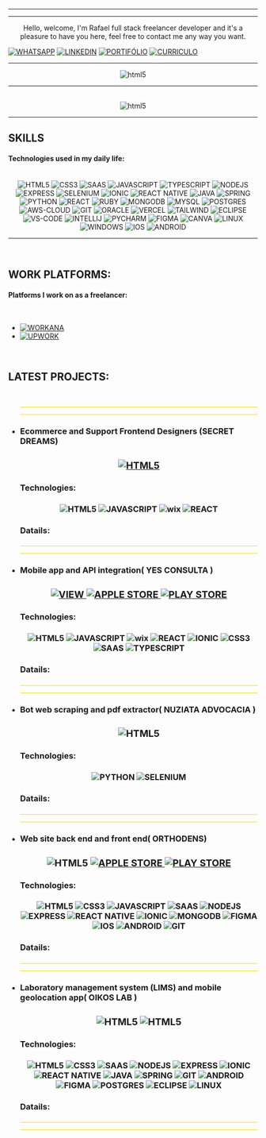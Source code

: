 ------------


------------
  
<p align="center">
    Hello, welcome, I'm Rafael full stack freelancer developer and it's a pleasure to have you here, feel free to contact me any way you want. 
</p>

[![WHATSAPP](https://img.shields.io/badge/WhatsApp-25D366?style=for-the-badge&logo=whatsapp&logoColor=white)](https://api.whatsapp.com/send?phone=5538998501077)
[![LINKEDIN](https://img.shields.io/badge/LinkedIn-0077B5?style=for-the-badge&logo=linkedin&logoColor=white)](https://www.linkedin.com/in/rafaeldeveloperfullstack/)
[![PORTIFÓLIO](https://img.shields.io/badge/website-000000?style=for-the-badge)]()
[![CURRICULO](https://img.shields.io/badge/Curricle-orange?style=for-the-badge&logo=codecademy&logoColor=30337)](https://drive.google.com/file/d/1mNcPkbaEjuJiRttMxBvM9zZgHHIBmdcZ/view?usp=share_link)


------------

<div style="text-align:center">
<img aling="center" alt="html5" src=https://github-readme-stats.vercel.app/api?username=RafaelMarquesFull&show_icons=true&theme=merko>
<br>
</div>

------------

<div style="text-align:center"><br>
<img aling="center" alt="html5" src=https://github-readme-stats.vercel.app/api/top-langs/?username=RafaelMarquesFull&theme=merko>
</div>

------------
##  SKILLS
 <h4><strong>Technologies used in my daily life:</strong></h4> 
<div style="display: inline_block"><br>
    <div style="text-align:center":>
        <img aling="center" alt="HTML5" src="https://img.shields.io/badge/HTML5-E34F26?style=for-the-badge&logo=html5&logoColor=white">
        <img aling="center" alt="CSS3" src="https://img.shields.io/badge/CSS3-1572B6?style=for-the-badge&logo=css3&logoColor=white">
        <img aling="center" alt="SAAS" src="https://img.shields.io/badge/Sass-CC6699?style=for-the-badge&logo=sass&logoColor=white">
        <img aling="center" alt="JAVASCRIPT" src="https://img.shields.io/badge/JavaScript-323330?style=for-the-badge&logo=javascript&logoColor=F7DF1E">
        <img aling="center" alt="TYPESCRIPT" src="https://img.shields.io/badge/TypeScript-007ACC?style=for-the-badge&logo=typescript&logoColor=white">
        <img aling="center" alt="NODEJS" src="https://img.shields.io/badge/Node.js-43853D?style=for-the-badge&logo=node.js&logoColor=white">
        <img aling="center" alt="EXPRESS" src="https://img.shields.io/badge/Express.js-404D59?style=for-the-badge">
        <img aling="center" alt="SELENIUM" src="https://img.shields.io/badge/SELENIUM-32CD32?style=for-the-badge">
        <img aling="center" alt="IONIC" src="https://img.shields.io/badge/Ionic-3880FF?style=for-the-badge&logo=ionic&logoColor=white">
        <img aling="center" alt="REACT NATIVE" SRC="https://img.shields.io/badge/React_Native-20232A?style=for-the-badge&logo=react&logoColor=61DAFB">
        <img aling="center" alt="JAVA" src="https://img.shields.io/badge/Java-ED8B00?style=for-the-badge&logo=openjdk&logoColor=white">
        <img aling="center" alt="SPRING" src="https://img.shields.io/badge/Spring-6DB33F?style=for-the-badge&logo=spring&logoColor=white">
        <img aling="center" alt="PYTHON" src="https://img.shields.io/badge/Python-14354C?style=for-the-badge&logo=python&logoColor=white">
        <img aling="center" alt="REACT" src="https://img.shields.io/badge/React-20232A?style=for-the-badge&logo=react&logoColor=61DAFB">
        <img aling="center" alt="RUBY" src="https://img.shields.io/badge/Ruby_on_Rails-CC0000?style=for-the-badge&logo=ruby-on-rails&logoColor=white">
        <img aling="center" alt="MONGODB" src="https://img.shields.io/badge/MongoDB-4EA94B?style=for-the-badge&logo=mongodb&logoColor=white">
        <img aling="center" alt="MYSQL" src="https://img.shields.io/badge/MySQL-005C84?style=for-the-badge&logo=mysql&logoColor=white">
        <img aling="center" alt="POSTGRES" src="https://img.shields.io/badge/PostgreSQL-316192?style=for-the-badge&logo=postgresql&logoColor=white">
        <img aling="center" alt="AWS-CLOUD" src="https://img.shields.io/badge/Amazon_AWS-FF9900?style=for-the-badge&logo=amazonaws&logoColor=white">
        <img aling="center" alt="GIT" src="https://img.shields.io/badge/GIT-E44C30?style=for-the-badge&logo=git&logoColor=white">
        <img aling="center" alt="ORACLE" src="https://img.shields.io/badge/Oracle-F80000?style=for-the-badge&logo=Oracle&logoColor=white">
        <img aling="center" alt="VERCEL" src="https://img.shields.io/badge/Vercel-000000?style=for-the-badge&logo=vercel&logoColor=white">
        <img aling="center" alt="TAILWIND" src="https://img.shields.io/badge/Tailwind_CSS-38B2AC?style=for-the-badge&logo=tailwind-css&logoColor=white">
        <img aling="center" alt="ECLIPSE" src="https://img.shields.io/badge/Eclipse-2C2255?style=for-the-badge&logo=eclipse&logoColor=white">
        <img aling="center" alt="VS-CODE" src="https://img.shields.io/badge/Visual_Studio_Code-0078D4?style=for-the-badge&logo=visual%20studio%20code&logoColor=white">
        <img aling="center" alt="INTELLIJ" src="https://img.shields.io/badge/IntelliJ_IDEA-000000.svg?style=for-the-badge&logo=intellij-idea&logoColor=white">
        <img aling="center" alt="PYCHARM" src="https://img.shields.io/badge/PyCharm-000000.svg?&style=for-the-badge&logo=PyCharm&logoColor=white">
        <img aling="center" alt="FIGMA" src="https://img.shields.io/badge/Figma-F24E1E?style=for-the-badge&logo=figma&logoColor=white">
        <img aling="center" alt="CANVA" src="https://img.shields.io/badge/Canva-%2300C4CC.svg?&style=for-the-badge&logo=Canva&logoColor=white">
        <img aling="center" alt="LINUX" src="https://img.shields.io/badge/Ubuntu-E95420?style=for-the-badge&logo=ubuntu&logoColor=white">
        <img aling="center" alt="WINDOWS" src="https://img.shields.io/badge/Windows-0078D6?style=for-the-badge&logo=windows&logoColor=white">
        <img aling="center" alt="IOS" src="https://img.shields.io/badge/iOS-000000?style=for-the-badge&logo=ios&logoColor=white">
        <img aling="center" alt="ANDROID" src="https://img.shields.io/badge/Android-3DDC84?style=for-the-badge&logo=android&logoColor=white">
    </div>
</div>

-------
<br>


## WORK PLATFORMS:
<h4><strong>Platforms I work on as a freelancer:</strong></h4>
<br>

- [![WORKANA](https://img.shields.io/badge/WORKANA-120a8f?style=for-the-badge)](https://www.workana.com/freelancer/266095c7f11995f82632c8b71f7ff068)
- [![UPWORK](https://img.shields.io/badge/UpWork-6FDA44?style=for-the-badge&logo=Upwork&logoColor=white)]()

<br>

## LATEST PROJECTS:

<ul>
<br>
    <hr style="background-color: #FFD700">
    <hr style="background-color: #FFD700">
        <li>
            <h3><strong> Ecommerce and Support Frontend Designers (SECRET DREAMS)<h3>
            <div style="text-align:center":>
                <a href="https://www.secretdreams.com.br/" target="_blank">
                    <img aling="center"  alt="HTML5" src="https://img.shields.io/badge/View-32CD32?style=for-the-badge">
                </a>
            </div>
            <h4> Technologies:<h4>
                <div style="text-align:center":>
                    <img aling="center" alt="HTML5" src="https://img.shields.io/badge/HTML5-E34F26?style=for-the-badge&logo=html5&logoColor=white">
                    <img aling="center" alt="JAVASCRIPT" src="https://img.shields.io/badge/JavaScript-323330?style=for-the-badge&logo=javascript&logoColor=F7DF1E">
                    <img aling="center" alt="wix" src="https://img.shields.io/badge/Wix-000?style=for-the-badge&logo=wix&logoColor=whiteE">
                    <img aling="center" alt="REACT" src="https://img.shields.io/badge/React-20232A?style=for-the-badge&logo=react&logoColor=61DAFB">
            </div>
            <h4>Datails:</h4>
            <div style="text-align:center":>
            </div>
        </li>
    <hr style="background-color: #FFD700">
    <hr style="background-color: #FFD700">
        <li>
            <h3><strong>Mobile app and API integration( YES CONSULTA ) <h3>
            <div style="text-align:center":>
                <a href="https://www.yesconsulta.com/" target="_blank"> 
                    <img aling="center" alt="VIEW" src="https://img.shields.io/badge/View-32CD32?style=for-the-badge">
                </a>
                <a href="https://apps.apple.com/br/app/yes-consulta/id6445896177" target="_blank">
                    <img aling="center" alt="APPLE STORE" src="https://img.shields.io/badge/App_Store-0D96F6?style=for-the-badge&logo=app-store&logoColor=white">
                </a>
                <a href="https://play.google.com/store/apps/details?id=com.yesconsulta.app" target="_blank">
                    <img aling="center" alt="PLAY STORE" src="https://img.shields.io/badge/Google_Play-414141?style=for-the-badge&logo=google-play&logoColor=white">
                </a> 
            </div>
            <h4> Technologies:<h4>
                <div style="text-align:center":>
                    <img aling="center" alt="HTML5" src="https://img.shields.io/badge/HTML5-E34F26?style=for-the-badge&logo=html5&logoColor=white">
                    <img aling="center" alt="JAVASCRIPT" src="https://img.shields.io/badge/JavaScript-323330?style=for-the-badge&logo=javascript&logoColor=F7DF1E">
                    <img aling="center" alt="wix" src="https://img.shields.io/badge/Wix-000?style=for-the-badge&logo=wix&logoColor=whiteE">
                    <img aling="center" alt="REACT" src="https://img.shields.io/badge/React-20232A?style=for-the-badge&logo=react&logoColor=61DAFB">
                    <img aling="center" alt="IONIC" src="https://img.shields.io/badge/Ionic-3880FF?style=for-the-badge&logo=ionic&logoColor=white">
                    <img aling="center" alt="CSS3" src="https://img.shields.io/badge/CSS3-1572B6?style=for-the-badge&logo=css3&logoColor=white">
                    <img aling="center" alt="SAAS" src="https://img.shields.io/badge/Sass-CC6699?style=for-the-badge&logo=sass&logoColor=white">
                    <img aling="center" alt="TYPESCRIPT" src="https://img.shields.io/badge/TypeScript-007ACC?style=for-the-badge&logo=typescript&logoColor=white">
            </div>
            <h4>Datails:</h4>
            <div style="text-align:center":>
            </div>
        </li>
    <hr style="background-color: #FFD700">
    <hr style="background-color: #FFD700">
        <li>
            <h3><strong>Bot web scraping and pdf extractor( NUZIATA ADVOCACIA )<h3>
            <div style="text-align:center":> 
                <img aling="center" alt="HTML5" src="https://img.shields.io/badge/View-32CD32?style=for-the-badge"> 
            </div>
            <h4> Technologies:<h4>
            <div style="text-align:center":>
                <img aling="center" alt="PYTHON" src="https://img.shields.io/badge/Python-14354C?style=for-the-badge&logo=python&logoColor=white">
                <img aling="center" alt="SELENIUM" src="https://img.shields.io/badge/SELENIUM-32CD32?style=for-the-badge">
            </div>
            <h4>Datails:</h4>
            <div style="text-align:center":>
            </div>
        </li>
    <hr style="background-color: #FFD700">
    <hr style="background-color: #FFD700">
        <li>
            <h3><strong> Web site back end and front end( ORTHODENS) <h3>
            <div style="text-align:center":> 
                <img aling="center" alt="HTML5" src="https://img.shields.io/badge/View-32CD32?style=for-the-badge">
                <a href="" target="_blank">
                    <img aling="center" alt="APPLE STORE" src="https://img.shields.io/badge/App_Store-0D96F6?style=for-the-badge&logo=app-store&logoColor=white">
                </a>
                <a href="" target="_blank">
                    <img aling="center" alt="PLAY STORE" src="https://img.shields.io/badge/Google_Play-414141?style=for-the-badge&logo=google-play&logoColor=white"> 
                </a>
            </div>
            <h4> Technologies:<h4>
            <div style="text-align:center":>
                <img aling="center" alt="HTML5" src="https://img.shields.io/badge/HTML5-E34F26?style=for-the-badge&logo=html5&logoColor=white">
                <img aling="center" alt="CSS3" src="https://img.shields.io/badge/CSS3-1572B6?style=for-the-badge&logo=css3&logoColor=white">
                <img aling="center" alt="JAVASCRIPT" src="https://img.shields.io/badge/JavaScript-323330?style=for-the-badge&logo=javascript&logoColor=F7DF1E">
                <img aling="center" alt="SAAS" src="https://img.shields.io/badge/Sass-CC6699?style=for-the-badge&logo=sass&logoColor=white">
                <img aling="center" alt="NODEJS" src="https://img.shields.io/badge/Node.js-43853D?style=for-the-badge&logo=node.js&logoColor=white">
                <img aling="center" alt="EXPRESS" src="https://img.shields.io/badge/Express.js-404D59?style=for-the-badge">
                <img aling="center" alt="REACT NATIVE" SRC="https://img.shields.io/badge/React_Native-20232A?style=for-the-badge&logo=react&logoColor=61DAFB">
                <img aling="center" alt="IONIC" src="https://img.shields.io/badge/Ionic-3880FF?style=for-the-badge&logo=ionic&logoColor=white">
                <img aling="center" alt="MONGODB" src="https://img.shields.io/badge/MongoDB-4EA94B?style=for-the-badge&logo=mongodb&logoColor=white">
                <img aling="center" alt="FIGMA" src="https://img.shields.io/badge/Figma-F24E1E?style=for-the-badge&logo=figma&logoColor=white">
                <img aling="center" alt="IOS" src="https://img.shields.io/badge/iOS-000000?style=for-the-badge&logo=ios&logoColor=white">
                <img aling="center" alt="ANDROID" src="https://img.shields.io/badge/Android-3DDC84?style=for-the-badge&logo=android&logoColor=white">
                <img aling="center" alt="GIT" src="https://img.shields.io/badge/GIT-E44C30?style=for-the-badge&logo=git&logoColor=white">
            </div>
            <h4>Datails:</h4>
            <div style="text-align:center":>
            </div>
        </li>
    <hr style="background-color: #FFD700">
    <hr style="background-color: #FFD700">
        <li>
            <h3><strong>Laboratory management system (LIMS) and mobile geolocation app( OIKOS LAB ) <h3>
            <div style="text-align:center":> 
                <img aling="center" alt="HTML5" src="https://img.shields.io/badge/View-32CD32?style=for-the-badge"> 
                <img aling="center" alt="HTML5" src="https://img.shields.io/badge/Google_Play-414141?style=for-the-badge&logo=google-play&logoColor=white">
            </div>
            <h4> Technologies:<h4>
            <div style="text-align:center":>
                <img aling="center" alt="HTML5" src="https://img.shields.io/badge/HTML5-E34F26?style=for-the-badge&logo=html5&logoColor=white">
                <img aling="center" alt="CSS3" src="https://img.shields.io/badge/CSS3-1572B6?style=for-the-badge&logo=css3&logoColor=white">
                <img aling="center" alt="SAAS" src="https://img.shields.io/badge/Sass-CC6699?style=for-the-badge&logo=sass&logoColor=white">
                <img aling="center" alt="NODEJS" src="https://img.shields.io/badge/Node.js-43853D?style=for-the-badge&logo=node.js&logoColor=white">
                <img aling="center" alt="EXPRESS" src="https://img.shields.io/badge/Express.js-404D59?style=for-the-badge">
                <img aling="center" alt="IONIC" src="https://img.shields.io/badge/Ionic-3880FF?style=for-the-badge&logo=ionic&logoColor=white">
                <img aling="center" alt="REACT NATIVE" SRC="https://img.shields.io/badge/React_Native-20232A?style=for-the-badge&logo=react&logoColor=61DAFB">
                <img aling="center" alt="JAVA" src="https://img.shields.io/badge/Java-ED8B00?style=for-the-badge&logo=openjdk&logoColor=white">
                <img aling="center" alt="SPRING" src="https://img.shields.io/badge/Spring-6DB33F?style=for-the-badge&logo=spring&logoColor=white">
                <img aling="center" alt="GIT" src="https://img.shields.io/badge/GIT-E44C30?style=for-the-badge&logo=git&logoColor=white">
                <img aling="center" alt="ANDROID" src="https://img.shields.io/badge/Android-3DDC84?style=for-the-badge&logo=android&logoColor=white">
                 <img aling="center" alt="FIGMA" src="https://img.shields.io/badge/Figma-F24E1E?style=for-the-badge&logo=figma&logoColor=white">
                <img aling="center" alt="POSTGRES" src="https://img.shields.io/badge/PostgreSQL-316192?style=for-the-badge&logo=postgresql&logoColor=white">
                <img aling="center" alt="ECLIPSE" src="https://img.shields.io/badge/Eclipse-2C2255?style=for-the-badge&logo=eclipse&logoColor=white">
                <img aling="center" alt="LINUX" src="https://img.shields.io/badge/Ubuntu-E95420?style=for-the-badge&logo=ubuntu&logoColor=white">
            </div>
            <h4>Datails:</h4>
            <div style="text-align:center":></div>
        </li>
    <hr style="background-color: #FFD700">
    <hr style="background-color: #FFD700">

